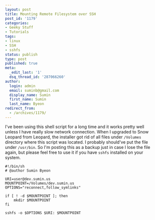 ```yaml
---
layout: post
title: Mounting Remote Filesystem over SSH
post_id: '1179'
categories:
- Geeky Stuff
- Tutorials
tags:
- linux
- SSH
- sshfs
status: publish
type: post
published: true
meta:
  _edit_last: '1'
  dsq_thread_id: '287066260'
author:
  login: admin
  email: suminb@gmail.com
  display_name: Sumin
  first_name: Sumin
  last_name: Byeon
redirect_from:
  - /archives/1179/
---
```

I've been using this shell script for a long time and it works pretty well unless I have really slow network connection. When I upgraded to Snow Leopard from Leopard, the installer got rid of all files under `/Volumes` directory where this script was located. I probably should've put the file under `/usr/bin`. So I'm posting this as a backup just in case I lose the file again, but please feel free to use it if you have `sshfs` installed on your system.

~~~
#!/bin/sh
# @author Sumin Byeon

URI=user@dev.sumin.us
MOUNTPOINT=/Volumes/dev.sumin.us
OPTIONS="reconnect,follow_symlinks"

if [ ! -d $MOUNTPOINT ]; then
	mkdir $MOUNTPOINT
fi

sshfs -o $OPTIONS $URI: $MOUNTPOINT
~~~

